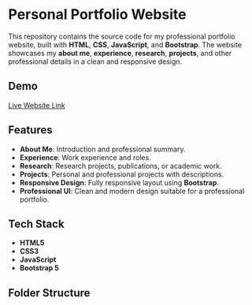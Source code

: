 # Personal Portfolio Website

This repository contains the source code for my professional portfolio website, built with **HTML**, **CSS**, **JavaScript**, and **Bootstrap**. The website showcases my **about me**, **experience**, **research**, **projects**, and other professional details in a clean and responsive design.

## Demo

[Live Website Link](https://kazimahathir73.github.io/)

## Features

- **About Me**: Introduction and professional summary.
- **Experience**: Work experience and roles.
- **Research**: Research projects, publications, or academic work.
- **Projects**: Personal and professional projects with descriptions.
- **Responsive Design**: Fully responsive layout using **Bootstrap**.
- **Professional UI**: Clean and modern design suitable for a professional portfolio.

## Tech Stack

- **HTML5**
- **CSS3**
- **JavaScript**
- **Bootstrap 5**

## Folder Structure

